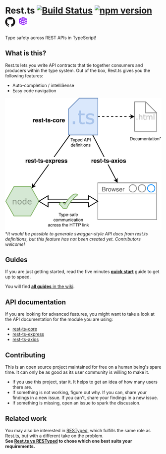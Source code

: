 # <a name="readme"></a> Rest.ts [![Build Status](https://travis-ci.org/hmil/rest.ts.svg?branch=master)](https://travis-ci.org/hmil/rest.ts) [![npm version](https://badge.fury.io/js/rest-ts-core.svg)](https://www.npmjs.com/package/rest-ts-core) [![github home](./resources/GitHub-Mark-32px.png)](https://github.com/hmil/rest.ts#readme) [![documentation](./resources/doc.png)](http://code.hmil.fr/rest.ts/index.html)

Type safety across REST APIs in TypeScript!

## What is this?

Rest.ts lets you write API contracts that tie together consumers and producers within the type system. Out of the box, Rest.ts gives you the following features:
- Auto-completion / intelliSense
- Easy code navigation

[![Overview](./resources/elevator-pitch.png)](http://code.hmil.fr/rest.ts/resources/elevator-pitch.png)  
*_It would be possible to generate swagger-style API docs from rest.ts definitions, but this feature has not been created yet. Contributors welcome!_

## Guides

If you are just getting started, read the five minutes [**quick start**](https://github.com/hmil/rest.ts/wiki/Quick-Start) guide to get up to speed.

You will find [**all guides** in the wiki](https://github.com/hmil/rest.ts/wiki).

## API documentation

If you are looking for advanced features, you might want to take a look at the API documentation for the module you are using:

- [rest-ts-core](http://code.hmil.fr/rest.ts/modules/rest_ts_core.html)
- [rest-ts-express](http://code.hmil.fr/rest.ts/modules/rest_ts_express.html)
- [rest-ts-axios](http://code.hmil.fr/rest.ts/modules/rest_ts_axios.html)

## Contributing

This is an open source project maintained for free on a human being's spare time. It can only be as good as its user community is willing to make it. 
- If you use this project, star it. It helps to get an idea of how many users there are.
- If something is not working, figure out why. If you can, share your findings in a new issue. If you can't, share your findings in a new issue.
- If something is missing, open an issue to spark the discussion.

## Related work

You may also be interested in [RESTyped](https://github.com/rawrmaan/restyped), which fulfills the same role as Rest.ts, but with a different take on the problem.  
**See [Rest.ts vs RESTyped](https://github.com/hmil/rest.ts/wiki/Rest.ts-vs-RESTyped) to chose which one best suits your requirements.**
